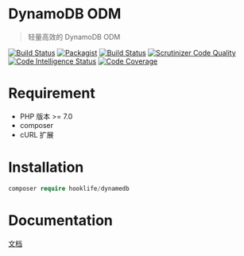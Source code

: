 # DynamoDB ODM

> 轻量高效的 DynamoDB ODM

[![Build Status](https://travis-ci.org/hooklife/DynamoDBODM.svg?branch=master)](https://travis-ci.org/hooklife/DynamoDBODM)
[![Packagist](https://packagist.org/packages/hooklife/dynamedb)](https://img.shields.io/packagist/dt/hooklife/dynamedb.svg)
[![Build Status](https://scrutinizer-ci.com/g/hooklife/DynamoDBODM/badges/build.png?b=master)](https://scrutinizer-ci.com/g/hooklife/DynamoDBODM/build-status/master)
[![Scrutinizer Code Quality](https://scrutinizer-ci.com/g/hooklife/DynamoDBODM/badges/quality-score.png?b=master)](https://scrutinizer-ci.com/g/hooklife/DynamoDBODM/?branch=master)
[![Code Intelligence Status](https://scrutinizer-ci.com/g/hooklife/DynamoDBODM/badges/code-intelligence.svg?b=master)](https://scrutinizer-ci.com/code-intelligence)
[![Code Coverage](https://scrutinizer-ci.com/g/hooklife/DynamoDBODM/badges/coverage.png?b=master)](https://scrutinizer-ci.com/g/hooklife/DynamoDBODM/?branch=master)


# Requirement

* PHP 版本 >= 7.0
* composer
* cURL 扩展

# Installation
```php
composer require hooklife/dynamedb
```

# Documentation
[文档](https://hooklife.github.io/DynamoDBODM/)